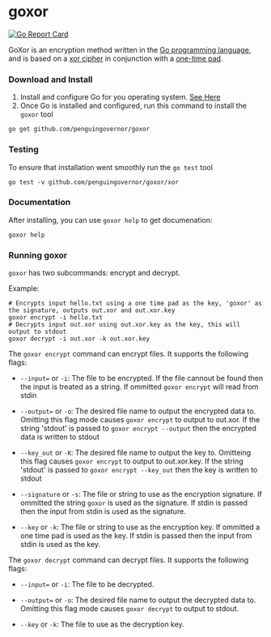 # goxor #
[![Go Report Card](https://goreportcard.com/badge/github.com/PenguinGovernor/goxor)](https://goreportcard.com/report/github.com/PenguinGovernor/goxor)

GoXor is an encryption method written in the [Go programming language](https://golang.org/), and is based on a [xor cipher](https://en.wikipedia.org/wiki/XOR_cipher) in conjunction with a [one-time pad](https://en.wikipedia.org/wiki/One-time_pad). 

### Download and Install 
1. Install and configure Go for you operating system. [See Here](https://golang.org/doc/install)
2. Once Go is installed and configured, run this command to install the `goxor` tool 

```shell
go get github.com/penguingovernor/goxor
``` 
### Testing 
To ensure that installation went smoothly run the `go test` tool 
```shell
go test -v github.com/penguingovernor/goxor/xor
```
### Documentation 
After installing, you can use `goxor help` to get documenation:
```shell
goxor help
```

### Running goxor
`goxor` has two subcommands: encrypt and decrypt.

Example:
```shell
# Encrypts input hello.txt using a one time pad as the key, 'goxor' as the signature, outputs out.xor and out.xor.key
goxor encrypt -i hello.txt
# Decrypts input out.xor using out.xor.key as the key, this will output to stdout
goxor decrypt -i out.xor -k out.xor.key
```

The `goxor encrypt` command can encrypt files. It supports the following flags:

* `--input=` or `-i`: The file to be encrypted. If the file cannout be found then the input is treated as a string. If ommitted `goxor encrypt` will read from stdin

* `--output=` or `-o`: The desired file name to output the encrypted data to. Omitting this flag mode causes `goxor encrypt` to output to out.xor. If the string 'stdout' is passed to `goxor encrypt --output` then the encrypted data is written to stdout

* `--key_out` or `-K`: The desired file name to output the key to. Omitteing this flag causes `goxor encrypt` to output to out.xor.key. If the string 'stdout' is passed to `goxor encrypt --key_out` then the key is written to stdout

* `--signature` or `-s`: The file or string to use as the encryption signature. If ommitted the string `goxor` is used as the signature. If stdin is passed then the input from stdin is used as the signature.

* `--key` or `-k`: The file or string to use as the encryption key. If ommitted a one time pad is used as the key. If stdin is passed then the input from stdin is used as the key.

The `goxor decrypt` command can decrypt files. It supports the following flags:

* `--input=` or `-i`: The file to be decrypted. 

* `--output=` or `-o`: The desired file name to output the decrypted data to. Omitting this flag mode causes `goxor decrypt` to output to stdout.

* `--key` or `-k`: The file to use as the decryption key. 
